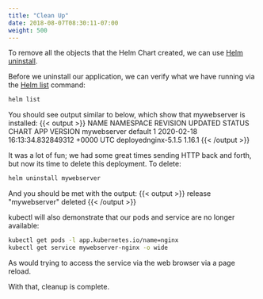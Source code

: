 ```yaml
---
title: "Clean Up"
date: 2018-08-07T08:30:11-07:00
weight: 500
---
```


To remove all the objects that the Helm Chart created, we can use [Helm
uninstall](https://helm.sh/docs/helm/helm_uninstall/).

Before we uninstall our application, we can verify what we have running via the
[Helm list](https://helm.sh/docs/helm/helm_list/) command:

```sh
helm list
```

You should see output similar to below, which show that mywebserver is installed:
{{< output >}}
NAME            NAMESPACE       REVISION        UPDATED                                 STATUS  CHART           APP VERSION
mywebserver     default         1               2020-02-18 16:13:34.832849312 +0000 UTC deployednginx-5.1.5     1.16.1
{{< /output >}}

It was a lot of fun; we had some great times sending HTTP back and forth, but
now its time to delete this deployment.  To delete:

```sh
helm uninstall mywebserver
```

And you should be met with the output:
{{< output >}}
release "mywebserver" deleted
{{< /output >}}

kubectl will also demonstrate that our pods and service are no longer available:

```sh
kubectl get pods -l app.kubernetes.io/name=nginx
kubectl get service mywebserver-nginx -o wide
```

As would trying to access the service via the web browser via a page reload.

With that, cleanup is complete.
